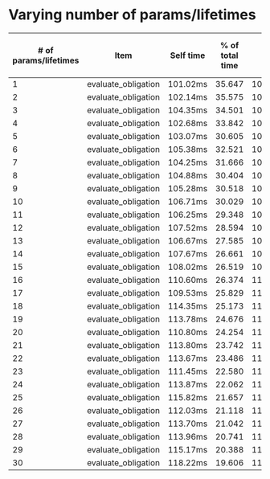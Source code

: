 # Varying number of params/lifetimes

| # of params/lifetimes | Item                                             | Self time | % of total time | Time     | Item count | Incremental result hashing time |
|---|--------------------------------------------------|-----------|-----------------|----------|------------|---------------------------------|
| 1 | evaluate_obligation                              | 101.02ms  | 35.647          | 102.36ms | 2528       | 289.60µs                        |
| 2 | evaluate_obligation                              | 102.14ms  | 35.575          | 103.54ms | 2559       | 281.70µs                        |
| 3 | evaluate_obligation                              | 104.35ms  | 34.501          | 105.80ms | 2590       | 319.53µs                        |
| 4 | evaluate_obligation                              | 102.68ms  | 33.842          | 103.99ms | 2621       | 279.49µs                        |
| 5 | evaluate_obligation                              | 103.07ms  | 30.605          | 104.42ms | 2652       | 344.91µs                        |
| 6 | evaluate_obligation                              | 105.38ms  | 32.521          | 106.89ms | 2683       | 500.73µs                        |
| 7 | evaluate_obligation                              | 104.25ms  | 31.666          | 105.72ms | 2714       | 344.89µs                        |
| 8 | evaluate_obligation                              | 104.88ms  | 30.404          | 106.24ms | 2745       | 320.32µs                        |
| 9 | evaluate_obligation                              | 105.28ms  | 30.518          | 106.65ms | 2776       | 349.84µs                        |
| 10 | evaluate_obligation                              | 106.71ms  | 30.029          | 108.22ms | 2807       | 422.22µs                        |
| 11 | evaluate_obligation                              | 106.25ms  | 29.348          | 107.62ms | 2838       | 318.37µs                        |
| 12 | evaluate_obligation                              | 107.52ms  | 28.594          | 108.94ms | 2869       | 369.64µs                        |
| 13 | evaluate_obligation                              | 106.67ms  | 27.585          | 108.12ms | 2900       | 315.13µs                        |
| 14 | evaluate_obligation                              | 107.67ms  | 26.661          | 109.10ms | 2931       | 377.05µs                        |
| 15 | evaluate_obligation                              | 108.02ms  | 26.519          | 109.52ms | 2962       | 374.50µs                        |
| 16 | evaluate_obligation                              | 110.60ms  | 26.374          | 112.12ms | 2993       | 513.90µs                        |
| 17 | evaluate_obligation                              | 109.53ms  | 25.829          | 110.96ms | 3024       | 360.14µs                        |
| 18 | evaluate_obligation                              | 114.35ms  | 25.173          | 116.14ms | 3055       | 667.19µs                        |
| 19 | evaluate_obligation                              | 113.78ms  | 24.676          | 115.27ms | 3086       | 1.20ms                          |
| 20 | evaluate_obligation                              | 110.80ms  | 24.254          | 112.43ms | 3117       | 351.55µs                        |
| 21 | evaluate_obligation                              | 113.80ms  | 23.742          | 115.45ms | 3148       | 851.98µs                        |
| 22 | evaluate_obligation                              | 113.67ms  | 23.486          | 115.32ms | 3179       | 1.27ms                          |
| 23 | evaluate_obligation                              | 111.45ms  | 22.580          | 112.92ms | 3210       | 388.91µs                        |
| 24 | evaluate_obligation                              | 113.87ms  | 22.062          | 115.50ms | 3241       | 549.20µs                        |
| 25 | evaluate_obligation                              | 115.82ms  | 21.657          | 117.66ms | 3272       | 738.81µs                        |
| 26 | evaluate_obligation                              | 112.03ms  | 21.118          | 114.95ms | 3303       | 383.48µs                        |
| 27 | evaluate_obligation                              | 113.70ms  | 21.042          | 115.35ms | 3334       | 640.53µs                        |
| 28 | evaluate_obligation                              | 113.96ms  | 20.741          | 115.60ms | 3365       | 468.92µs                        |
| 29 | evaluate_obligation                              | 115.17ms  | 20.388          | 116.72ms | 3396       | 589.30µs                        |
| 30 | evaluate_obligation                              | 118.22ms  | 19.606          | 119.97ms | 3427       | 608.43µs                        |
